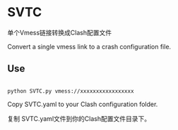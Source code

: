 # SVTC
单个Vmess链接转换成Clash配置文件

Convert a single vmess link to a crash configuration file.

## Use
``` shell

python SVTC.py vmess://xxxxxxxxxxxxxxxxx

```
Copy SVTC.yaml to your Clash configuration folder.

复制 SVTC.yaml文件到你的Clash配置文件目录下。